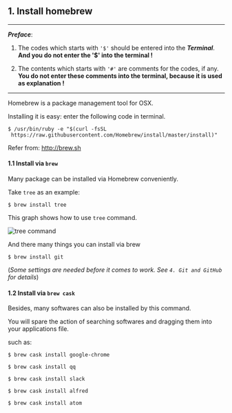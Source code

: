 ## 1. Install homebrew

***

*__Preface__*:

1. The codes which starts with `'$'` should be entered into the *__Terminal__*. __And you do not enter the '$' into the terminal !__

2. The contents which starts with `'#'` are comments for the codes, if any. __You do not enter these comments into the terminal, because it is used as explanation !__


***

Homebrew is a package management tool for OSX.

Installing it is easy: enter the following code in terminal.

```
$ /usr/bin/ruby -e "$(curl -fsSL
 https://raw.githubusercontent.com/Homebrew/install/master/install)"
 ```

 Refer from:
 http://brew.sh


#### 1.1 Install via `brew`

 Many package can be installed via Homebrew conveniently.

 Take `tree` as an example:

`$ brew install tree`

This graph shows how to use `tree` command.

![tree command](http://ww4.sinaimg.cn/mw690/005WT5Wygw1f7mk8omg6dj30ic0awdh8.jpg)

And there many things you can install via brew

`$ brew install git`

(*Some settings are needed before it comes to work. See `4. Git and GitHub` for details*)






#### 1.2 Install via `brew cask`

Besides, many softwares can also be installed by this command.

You will spare the action of searching softwares and dragging them into your applications file.

such as:

`$ brew cask install google-chrome`

`$ brew cask install qq`

`$ brew cask install slack`

`$ brew cask install alfred`

`$ brew cask install atom`
